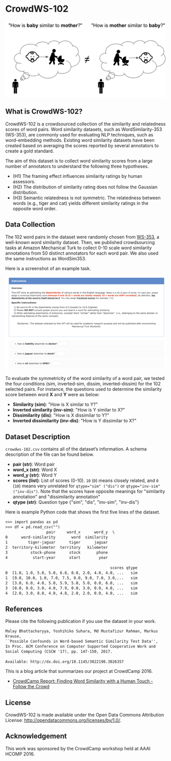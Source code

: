 # CrowdWS-102

![Summary](/images/summary.png)

## What is CrowdWS-102?

CrowdWS-102 is a crowdsourced collection of the similarity and relatedness scores of word pairs. Word similarity datasets, such as WordSimilarity-353 (WS-353), are commonly used for evaluating NLP techniques, such as word-embedding methods. Existing word similarity datasets have been created based on averaging the scores reported by several annotators to create a gold standard.

The aim of this dataset is to collect word similarity scores from a large number of annotators to understand the following three hypotheses.

- (H1) The framing effect influences similarity ratings by human assessors.
- (H2) The distribution of similarity rating does not follow the Gaussian distribution.
- (H3) Semantic relatedness is not symmetric. The relatedness between words (e.g., tiger and cat) yields different similarity ratings in the opposite word order.


## Data Collection

The 102 word pairs in the dataset were randomly chosen from [WS-353](http://alfonseca.org/eng/research/wordsim353.html), a well-known word similarity dataset. Then, we published crowdsourcing tasks at Amazon Mechanical Turk to collect 0-10 scale word similarity annotations from 50 distinct annotators for each word pair. We also used the same instructions as WordSim353.

Here is a screenshot of an example task.

![Screenshot](/images/screenshot.png)

To evaluate the symmetricity of the word similarity of a word pair, we tested the four conditions (sim, inverted-sim, dissim, inverted-dissim) for the 102 selected pairs. For instance, the questions used to determine the similarity score between word **X** and **Y** were as below:

- **Similarity (sim)**: "How is X similar to Y?"
- **Inverted similarity (inv-sim)**: "How is Y similar to X?"
- **Dissimilarity (dis)**: "How is X dissimilar to Y?"
- **Inverted dissimilarity (inv-dis)**: "How is Y dissimilar to X?"


## Dataset Description

`crowdws-102.csv` contains all of the dataset’s information. A schema description of the file can be found below.

- **pair (str)**: Word pair
- **word_x (str)**: Word X
- **word_y (str)**: Word Y
- **scores (list)**: List of scores (0-10). `10` (`0`) means closely related, and `0` (`10`) means very unrelated for `qtype="sim" ("dis")` or `qtype="inv-sim" ("inv-dis")`. Note that the scores have opposite meanings for "similarity annotation" and "dissimilarity annotation"
- **qtype (str)**: Question type {"sim", "dis", "inv-sim", "inv-dis"}


Here is example Python code that shows the first five lines of the dataset.

```
>>> import pandas as pd
>>> df = pd.read_csv("")
                  pair     word_x      word_y  \
0      word-similarity       word  similarity
1         tiger-jaguar      tiger      jaguar
2  territory-kilometer  territory   kilometer
3          stock-phone      stock       phone
4           start-year      start        year

                                              scores qtype
0  [1.0, 1.0, 5.0, 5.0, 6.8, 0.0, 2.0, 4.0, 4.0, ...   sim
1  [9.0, 10.0, 1.0, 7.0, 7.5, 8.0, 9.0, 7.0, 3.0,...   sim
2  [3.0, 6.0, 4.0, 5.0, 5.9, 5.0, 5.0, 0.0, 6.0, ...   sim
3  [0.0, 0.0, 3.0, 4.0, 7.9, 0.0, 3.0, 0.0, 4.0, ...   sim
4  [2.0, 3.0, 8.0, 4.0, 4.8, 2.0, 2.0, 0.0, 4.0, ...   sim
```

## References

Please cite the following publication if you use the dataset in your work.

```
Malay Bhattacharyya, Yoshihiko Suhara, Md Mustafizur Rahman, Markus Krause,
``Possible Confounds in Word-based Semantic Similarity Test Data'',
In Proc. ACM Conference on Computer Supported Cooperative Work and
Social Computing (CSCW '17), pp. 147-150, 2017.

Available: http://dx.doi.org/10.1145/3022198.3026357
```

This is a blog article that summarizes our project at CrowdCamp 2016.

- [CrowdCamp Report: Finding Word Similarity with a Human Touch - Follow the Crowd](https://humancomputation.com/blog/?p=9492)


## License

CrowdWS-102 is made available under the Open Data Commons Attribution License: http://opendatacommons.org/licenses/by/1.0/.


## Acknowledgement

This work was sponsored by the CrowdCamp workshop held at AAAI HCOMP 2016.